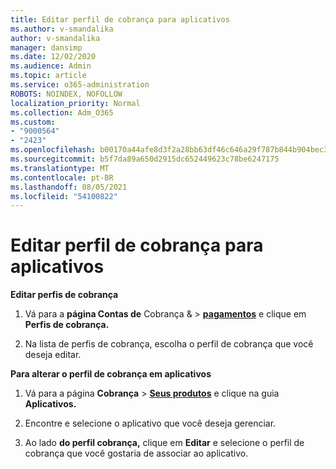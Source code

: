 ```yaml
---
title: Editar perfil de cobrança para aplicativos
ms.author: v-smandalika
author: v-smandalika
manager: dansimp
ms.date: 12/02/2020
ms.audience: Admin
ms.topic: article
ms.service: o365-administration
ROBOTS: NOINDEX, NOFOLLOW
localization_priority: Normal
ms.collection: Adm_O365
ms.custom:
- "9000564"
- "2423"
ms.openlocfilehash: b00170a44afe8d3f2a28bb63df46c646a29f787b844b904bec3b3006fefba300
ms.sourcegitcommit: b5f7da89a650d2915dc652449623c78be6247175
ms.translationtype: MT
ms.contentlocale: pt-BR
ms.lasthandoff: 08/05/2021
ms.locfileid: "54100822"
---
```

# <a name="edit-billing-profile-for-apps"></a>Editar perfil de cobrança para aplicativos

**Editar perfis de cobrança**

1. Vá para a **página Contas de** Cobrança &  >  **[pagamentos](https://go.microsoft.com/fwlink/p/?linkid=848039)** e clique em **Perfis de cobrança.**

2. Na lista de perfis de cobrança, escolha o perfil de cobrança que você deseja editar.

**Para alterar o perfil de cobrança em aplicativos**

1. Vá para a página **Cobrança**  >  **[Seus produtos](https://go.microsoft.com/fwlink/p/?linkid=842054)** e clique na guia **Aplicativos.**

2. Encontre e selecione o aplicativo que você deseja gerenciar.  

3. Ao lado **do perfil cobrança,** clique em **Editar** e selecione o perfil de cobrança que você gostaria de associar ao aplicativo.
